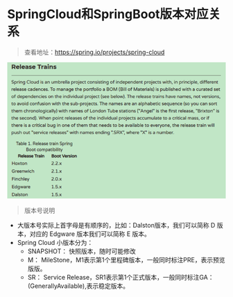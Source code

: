 # SpringCloud和SpringBoot版本对应关系

> 查看地址：https://spring.io/projects/spring-cloud

![](./res/release-trains.png)

> 版本号说明

- 大版本号实际上首字母是有顺序的，比如：Dalston版本，我们可以简称 D 版本，对应的 Edgware 版本我们可以简称 E 版本。
- Spring Cloud 小版本分为：
   - SNAPSHOT： 快照版本，随时可能修改
   - M： MileStone，M1表示第1个里程碑版本，一般同时标注PRE，表示预览版版。
   - SR： Service Release，SR1表示第1个正式版本，一般同时标注GA：(GenerallyAvailable),表示稳定版本。
